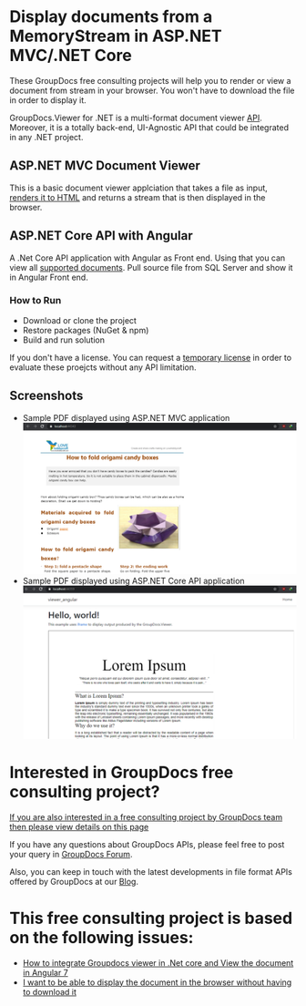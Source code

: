 # Display documents from a MemoryStream in ASP.NET MVC/.NET Core
These GroupDocs free consulting projects will help you to render or view a document from stream in your browser. You won't have to download the file in order to display it.  

GroupDocs.Viewer for .NET is a multi-format document viewer [API](https://products.groupdocs.com/viewer/net). Moreover, it is a totally back-end, UI-Agnostic API that could be integrated in any .NET project.

## ASP.NET MVC Document Viewer
This is a basic document viewer applciation that takes a file as input, [renders it to HTML](https://docs.groupdocs.com/viewer/net/document-viewer-html-viewer/) and returns a stream that is then displayed in the browser. 


## ASP.NET Core API with Angular 
A .Net Core API application with Angular as Front end. Using that you can view all [supported documents](https://docs.groupdocs.com/viewer/net/supported-document-formats/). Pull source file from SQL Server and show it in Angular Front end.

### How to Run
* Download or clone the project
* Restore packages (NuGet & npm)
* Build and run solution

If you don't have a license. You can request a [temporary license](https://purchase.groupdocs.com/buy) in order to evaluate these proejcts without any API limitation. 

## Screenshots
* Sample PDF displayed using ASP.NET MVC application
![](Screenshots/mvc.PNG)
* Sample PDF displayed using ASP.NET Core API application
![](Screenshots/angular.PNG)

# Interested in GroupDocs free consulting project?
[If you are also interested in a free consulting project by GroupDocs team then please view details on this page](https://github.com/groupdocs-free-consulting/)

If you have any questions about GroupDocs APIs, please feel free to post your query in [GroupDocs Forum](https://forum.groupdocs.com/).

Also, you can keep in touch with the latest developments in file format APIs offered by GroupDocs at our [Blog](https://blog.groupdocs.com/).

# This free consulting project is based on the following issues:
* [How to integrate Groupdocs viewer in .Net core and View the document in Angular 7](https://github.com/groupdocs-free-consulting/projects/issues/8)
* [I want to be able to display the document in the browser without having to download it](https://github.com/groupdocs-free-consulting/projects/issues/2)






